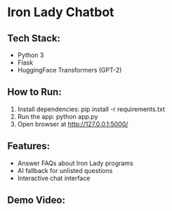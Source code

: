 # Iron Lady Chatbot

## Tech Stack:
- Python 3
- Flask
- HuggingFace Transformers (GPT-2)

## How to Run:
1. Install dependencies:
   pip install -r requirements.txt
2. Run the app:
   python app.py
3. Open browser at http://127.0.0.1:5000/

## Features:
- Answer FAQs about Iron Lady programs
- AI fallback for unlisted questions
- Interactive chat interface

## Demo Video:

